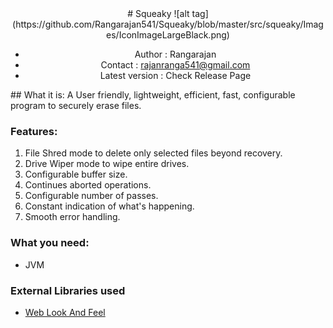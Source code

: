 <center>
# Squeaky
![alt tag](https://github.com/Rangarajan541/Squeaky/blob/master/src/squeaky/Images/IconImageLargeBlack.png)

* Author          : Rangarajan 
* Contact         : rajanranga541@gmail.com
* Latest version  : Check Release Page
</center>
## What it is:
A User friendly, lightweight, efficient, fast, configurable program to securely erase files.

### Features:
1. File Shred mode to delete only selected files beyond recovery.
1. Drive Wiper mode to wipe entire drives.
1. Configurable buffer size.
1. Continues aborted operations.
1. Configurable number of passes.
1. Constant indication of what's happening.
1. Smooth error handling.

### What you need:
* JVM

### External Libraries used
* [Web Look And Feel](http://weblookandfeel.com)
